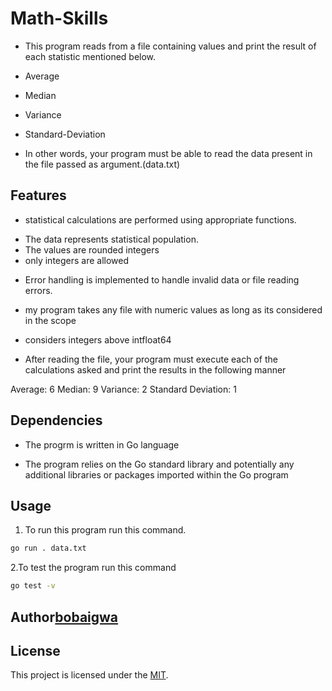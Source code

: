# Math-Skills
* This program reads from a file containing values and print the result of each statistic mentioned below.

* Average
* Median
* Variance
* Standard-Deviation
* In other words, your program must be able to read the data present in the file passed as argument.(data.txt)

## Features
- statistical calculations are performed using appropriate functions.
* The data represents statistical population.
* The values are rounded integers
* only integers are allowed
- Error handling is implemented to handle invalid data or file reading errors.
* my program takes any file with numeric values as long as its considered in the scope
* considers integers above intfloat64

* After reading the file, your program must execute each of the calculations asked and print the results in the following manner

Average: 6
Median: 9
Variance: 2
Standard Deviation: 1

 ## Dependencies
 * The progrm is written in Go language
 - The program relies on the Go standard library and potentially any additional libraries or packages imported within the Go program


## Usage

1. To run this program run this command.
```bash
go run . data.txt
```
2.To test the program run this command
```bash
go test -v
```
## Author[bobaigwa](https://learn.zone01kisumu.ke/git/bobaigwa)

## License
This project is licensed under the
[MIT](https://choosealicense.com/licenses/mit/). 

